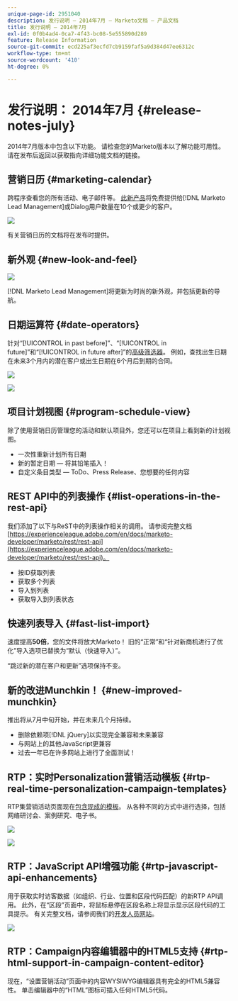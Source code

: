 ```yaml
---
unique-page-id: 2951040
description: 发行说明 — 2014年7月 — Marketo文档 — 产品文档
title: 发行说明 — 2014年7月
exl-id: 0f0b4ad4-0ca7-4f43-bc08-5e555890d289
feature: Release Information
source-git-commit: ecd225af3ecfd7cb9159faf5a9d384d47ee6312c
workflow-type: tm+mt
source-wordcount: '410'
ht-degree: 0%

---
```


# 发行说明： 2014年7月 {#release-notes-july}

2014年7月版本中包含以下功能。 请检查您的Marketo版本以了解功能可用性。 请在发布后返回以获取指向详细功能文档的链接。

## 营销日历 {#marketing-calendar}

跨程序查看您的所有活动、电子邮件等。 [此新产品](/help/marketo/product-docs/core-marketo-concepts/marketing-calendar/understanding-the-calendar/navigating-the-marketing-calendar.md)将免费提供给[!DNL Marketo Lead Management]或Dialog用户数量在10个或更少的客户。

![](assets/image2014-9-22-14-3a22-3a27.png)

有关营销日历的文档将在发布时提供。

## 新外观 {#new-look-and-feel}

![](assets/image2014-9-22-14-3a22-3a47.png)

[!DNL Marketo Lead Management]将更新为时尚的新外观，并包括更新的导航。

## 日期运算符 {#date-operators}

针对“[!UICONTROL in past before]”、“[!UICONTROL in future]”和“[!UICONTROL in future after]”的[高级筛选器](/help/marketo/product-docs/core-marketo-concepts/smart-lists-and-static-lists/creating-a-smart-list/smart-list-filter-operators-glossary.md)。 例如，查找出生日期在未来3个月内的潜在客户或出生日期在6个月后到期的合同。

![](assets/image2014-9-22-14-3a23-3a56.png)

![](assets/image2014-9-22-14-3a24-3a39.png)

## 项目计划视图 {#program-schedule-view}

除了使用营销日历管理您的活动和默认项目外，您还可以在项目上看到新的计划视图。

* 一次性重新计划所有日期
* 新的暂定日期 — 将其铅笔插入！
* 自定义条目类型 — ToDo、Press Release、您想要的任何内容

## REST API中的列表操作 {#list-operations-in-the-rest-api}

我们添加了以下与ReST中的列表操作相关的调用。 请参阅完整文档[https://experienceleague.adobe.com/en/docs/marketo-developer/marketo/rest/rest-api](https://experienceleague.adobe.com/en/docs/marketo-developer/marketo/rest/rest-api)。

* 按ID获取列表
* 获取多个列表
* 导入到列表
* 获取导入到列表状态

## 快速列表导入 {#fast-list-import}

速度提高&#x200B;**50倍**，您的文件将放大Marketo！ 旧的“正常”和“针对新商机进行了优化”导入选项已替换为“默认（快速导入）”。

“跳过新的潜在客户和更新”选项保持不变。

## 新的改进Munchkin！ {#new-improved-munchkin}

推出将从7月中旬开始，并在未来几个月持续。

* 删除依赖项[!DNL jQuery]以实现完全兼容和未来兼容
* 与网站上的其他JavaScript更兼容
* 过去一年已在许多网站上进行了全面测试！

## RTP：实时Personalization营销活动模板 {#rtp-real-time-personalization-campaign-templates}

RTP集营销活动页面现在[包含现成的模板](/help/marketo/product-docs/web-personalization/using-templates/using-templates-to-create-web-campaigns.md)。 从各种不同的方式中进行选择，包括网络研讨会、案例研究、电子书。

![](assets/image2014-9-22-14-3a25-3a13.png)

![](assets/image2014-9-22-14-3a25-3a47.png)

## RTP：JavaScript API增强功能 {#rtp-javascript-api-enhancements}

用于获取实时访客数据（如组织、行业、位置和区段代码匹配）的新RTP API调用。 此外，在“区段”页面中，将鼠标悬停在区段名称上将显示显示区段代码的工具提示。 有关完整文档，请参阅我们的[开发人员网站](https://experienceleague.adobe.com/en/docs/marketo-developer/marketo/javascriptapi/rich-media-recommendation)。

![](assets/image2014-9-22-14-3a26-3a11.png)

## RTP：Campaign内容编辑器中的HTML5支持 {#rtp-html-support-in-campaign-content-editor}

现在，“设置营销活动”页面中的内容WYSIWYG编辑器具有完全的HTML5兼容性。 单击编辑器中的“HTML”图标可插入任何HTML5代码。
